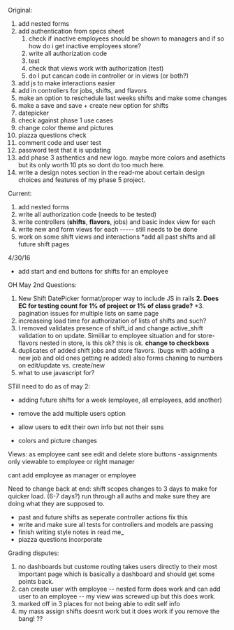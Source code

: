 Original:

1. add nested forms
2. add authentication from specs sheet
    1. check if inactive employees should  be shown to managers and if so how do i get inactive employees store?
    2. write all authorization code
    3. test
    4. check that views work with authorization (test)
    5. do I put cancan code in controller or in views (or both?)
2. add js to make interactions easier
3. add in controllers for jobs, shifts, and flavors
3. make an option to reschedule last weeks shifts and make some changes
4. make a save and save + create new option for shifts
5. datepicker
6. check against phase 1 use cases
7. change color theme and pictures
8. piazza questions check
9. comment code and user test
10. password test that it is updating
11. add phase 3 asthentics and new logo. maybe more colors and asethicts but its only worth 10 pts so dont do too much here.
12. write a design notes section in the read-me about certain design choices and features of my phase 5 project.

Current:
1. add nested forms
2. write all authorization code (needs to be tested)
3. write controllers (**shifts**, **flavors**, jobs) and basic index view for each
4. write new and form views for each ----- still needs to be done
5. work on some shift views and interactions
    *add all past shifts and all future shift pages
   
4/30/16
- add start and end buttons for shifts for an employee



OH May 2nd
Questions:
1. New Shift DatePicker format/proper way to include JS in rails
**2. Does EC for testing count for 1% of project or 1% of class grade?**
*3. pagination issues for multiple lists on same page 
4. increaseing load time for authorization of lists of shifts and such?
5. I removed validates presence of shift_id and change active_shift validation to on update. Simiiliar to employee situation and for store-flavors nested in store, is this ok? this is ok. **change to checkboxs**
6. duplicates of added shift jobs and store flavors. (bugs with adding a new job and old ones getting re added) also forms chaning to numbers on edit/update vs. create/new
7. what to use javascript for?



STill need to do as of may 2:
- adding future shifts for a week (employee, all employees, add another)
- remove the add multiple users option
- allow users to edit their own info but not their ssns


- colors and picture changes

Views: as employee cant see edit and delete store buttons
-assignments only viewable to employee or right manager

cant add employee as manager or employee

Need to change back at end:
shift scopes changes to 3 days to make for quicker load. (6-7 days?)
run through all auths and make sure they are doing what they are supposed to.
- past and future shifts as seperate controller actions fix this
- write and make sure all tests for controllers and models are passing
- finish writing style notes in read me_
- piazza questions incorporate

Grading disputes:
1. no dashboards but custome routing takes users directly to their most important page which is basically a dashboard and should get some points back.
2. can create user with employee -- nested form does work and can add user to an employee -- my view was screwed up but this does work.
3. marked off in 3 places for not being able to edit self info
4. my mass assign shifts doesnt work but it does work if you remove the bang! ??
